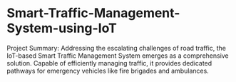 # Smart-Traffic-Management-System-using-IoT
Project Summary: Addressing the escalating challenges of road traffic, the IoT-based Smart Traffic Management System emerges as a comprehensive solution. Capable of efficiently managing traffic, it provides dedicated pathways for emergency vehicles like fire brigades and ambulances.
